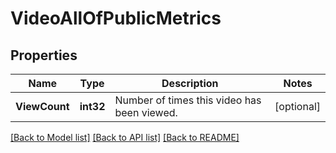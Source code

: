 # VideoAllOfPublicMetrics

## Properties

Name | Type | Description | Notes
------------ | ------------- | ------------- | -------------
**ViewCount** | **int32** | Number of times this video has been viewed. | [optional] 

[[Back to Model list]](../README.md#documentation-for-models) [[Back to API list]](../README.md#documentation-for-api-endpoints) [[Back to README]](../README.md)


